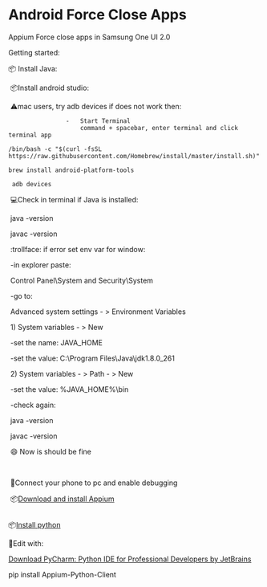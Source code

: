 # Android Force Close Apps
 Appium Force close apps in Samsung One UI 2.0



Getting started:

:package: ​Install Java:

​	:package:Install android studio:

​			:warning:mac  users, try adb devices if does not work then:

					-	Start Terminal
						command + spacebar, enter terminal and click terminal app

```
/bin/bash -c "$(curl -fsSL https://raw.githubusercontent.com/Homebrew/install/master/install.sh)"
```

```
brew install android-platform-tools
```

```
 adb devices
```



​	 :computer:Check in terminal if Java is installed: 

​			java -version

​			javac -version

​			:trollface: if error set env var for window:

​				-in explorer paste:

​					Control Panel\System and Security\System

​				-go to:

​					Advanced system settings - > Environment Variables

​						1) System variables - > New 

​							-set the name: JAVA_HOME 

​							-set the value: C:\Program Files\Java\jdk1.8.0_261

​						2) System variables - > Path - > New

​							-set the value: %JAVA_HOME%\bin

​				 -check again:

​					java -version

​                    javac -version

​                    :smile: Now is should be fine

​	

​	:iphone:Connect your phone to pc and enable debugging

​	:package:[Download and install Appium](http://appium.io/downloads.html)

![]()	

:package:[Install python](https://www.python.org/downloads/release/python-370/)

:hammer:Edit with:

[Download PyCharm: Python IDE for Professional Developers by JetBrains](https://www.jetbrains.com/pycharm/download/#section=windows)

pip install Appium-Python-Client

